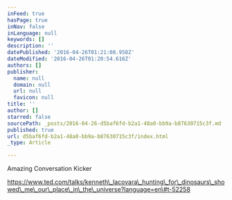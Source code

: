 ```yaml
---
inFeed: true
hasPage: true
inNav: false
inLanguage: null
keywords: []
description: ''
datePublished: '2016-04-26T01:21:08.958Z'
dateModified: '2016-04-26T01:20:54.616Z'
authors: []
publisher:
  name: null
  domain: null
  url: null
  favicon: null
title: ''
author: []
starred: false
sourcePath: _posts/2016-04-26-d5baf6fd-b2a1-48a0-bb9a-b87630715c3f.md
published: true
url: d5baf6fd-b2a1-48a0-bb9a-b87630715c3f/index.html
_type: Article

---
```

Amazing Conversation Kicker

https://www.ted.com/talks/kenneth\_lacovara\_hunting\_for\_dinosaurs\_showed\_me\_our\_place\_in\_the\_universe?language=en\#t-52258